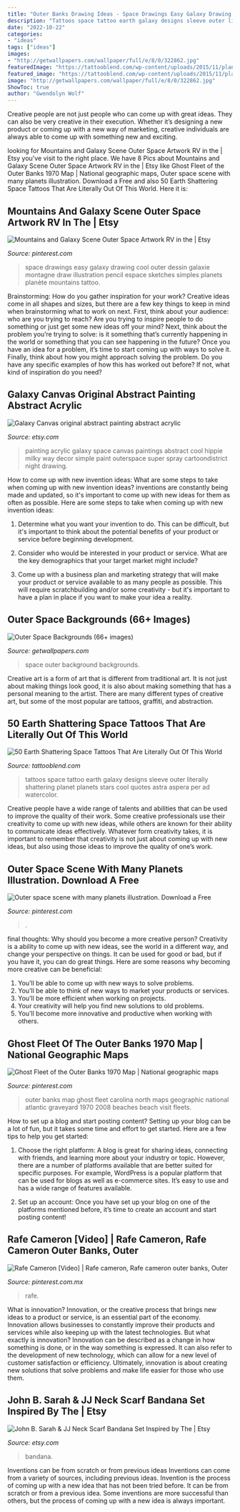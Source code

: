 ```yaml
---
title: "Outer Banks Drawing Ideas - Space Drawings Easy Galaxy Drawing Cool Outer Dessin Galaxie Montagne Draw Illustration Pencil Espace Sketches Simples Planets Planète Mountains Tattoo"
description: "Tattoos space tattoo earth galaxy designs sleeve outer literally shattering planet planets stars cool quotes astra aspera per ad watercolor"
date: "2022-10-22"
categories:
- "ideas"
tags: ["ideas"]
images:
- "http://getwallpapers.com/wallpaper/full/e/8/0/322862.jpg"
featuredImage: "https://tattooblend.com/wp-content/uploads/2015/11/planets-space-tattoo.jpg"
featured_image: "https://tattooblend.com/wp-content/uploads/2015/11/planets-space-tattoo.jpg"
image: "http://getwallpapers.com/wallpaper/full/e/8/0/322862.jpg"
ShowToc: true
author: "Gwendolyn Wolf"
---
```



Creative people are not just people who can come up with great ideas. They can also be very creative in their execution. Whether it’s designing a new product or coming up with a new way of marketing, creative individuals are always able to come up with something new and exciting.

	

		
looking for Mountains and Galaxy Scene Outer Space Artwork RV in the | Etsy you've visit to the right place. We have 8 Pics about Mountains and Galaxy Scene Outer Space Artwork RV in the | Etsy like Ghost Fleet of the Outer Banks 1970 Map | National geographic maps, Outer space scene with many planets illustration. Download a Free and also 50 Earth Shattering Space Tattoos That Are Literally Out Of This World. Here it is:
		
    
## Mountains And Galaxy Scene Outer Space Artwork RV In The | Etsy

<img loading=lazy src="https://i.pinimg.com/736x/18/75/47/187547fb3d7e62fe67abd2c42ccf2df1.jpg" onerror="this.onerror=null;this.src='https://tse1.mm.bing.net/th?id=OIP.35Cm6Fk3mDwY5yKSDLy5xwHaKX&amp;pid=15.1';" alt="Mountains and Galaxy Scene Outer Space Artwork RV in the | Etsy">

_Source: pinterest.com_

>space drawings easy galaxy drawing cool outer dessin galaxie montagne draw illustration pencil espace sketches simples planets planète mountains tattoo. 

	

Brainstorming: How do you gather inspiration for your work?
Creative ideas come in all shapes and sizes, but there are a few key things to keep in mind when brainstorming what to work on next. First, think about your audience: who are you trying to reach? Are you trying to inspire people to do something or just get some new ideas off your mind? Next, think about the problem you’re trying to solve: is it something that’s currently happening in the world or something that you can see happening in the future? Once you have an idea for a problem, it’s time to start coming up with ways to solve it. Finally, think about how you might approach solving the problem. Do you have any specific examples of how this has worked out before? If not, what kind of inspiration do you need?

    
## Galaxy Canvas Original Abstract Painting Abstract Acrylic

<img loading=lazy src="https://img.etsystatic.com/il/34c9bc/836317061/il_570xN.836317061_ex8s.jpg?version=0" onerror="this.onerror=null;this.src='https://tse4.mm.bing.net/th?id=OIP.kP9TGVnak-N5u-ApEadDwQHaNK&amp;pid=15.1';" alt="Galaxy Canvas original abstract painting abstract acrylic">

_Source: etsy.com_

>painting acrylic galaxy space canvas paintings abstract cool hippie milky way decor simple paint outerspace super spray cartoondistrict night drawing. 

	

How to come up with new invention ideas: What are some steps to take when coming up with new invention ideas?
inventions are constantly being made and updated, so it's important to come up with new ideas for them as often as possible. Here are some steps to take when coming up with new invention ideas:
1. Determine what you want your invention to do. This can be difficult, but it's important to think about the potential benefits of your product or service before beginning development.

2. Consider who would be interested in your product or service. What are the key demographics that your target market might include?

3. Come up with a business plan and marketing strategy that will make your product or service available to as many people as possible. This will require scratchbuilding and/or some creativity - but it's important to have a plan in place if you want to make your idea a reality.


    
## Outer Space Backgrounds (66+ Images)

<img loading=lazy src="http://getwallpapers.com/wallpaper/full/e/8/0/322862.jpg" onerror="this.onerror=null;this.src='https://tse3.mm.bing.net/th?id=OIP.gsFptCRSYkQhlaoNfGByugHaEo&amp;pid=15.1';" alt="Outer Space Backgrounds (66+ images)">

_Source: getwallpapers.com_

>space outer background backgrounds. 

	

Creative art is a form of art that is different from traditional art. It is not just about making things look good, it is also about making something that has a personal meaning to the artist. There are many different types of creative art, but some of the most popular are tattoos, graffiti, and abstraction.

    
## 50 Earth Shattering Space Tattoos That Are Literally Out Of This World

<img loading=lazy src="https://tattooblend.com/wp-content/uploads/2015/11/planets-space-tattoo.jpg" onerror="this.onerror=null;this.src='https://tse3.mm.bing.net/th?id=OIP.rKPGeJEjTnn2jGBa1p2MuQHaMO&amp;pid=15.1';" alt="50 Earth Shattering Space Tattoos That Are Literally Out Of This World">

_Source: tattooblend.com_

>tattoos space tattoo earth galaxy designs sleeve outer literally shattering planet planets stars cool quotes astra aspera per ad watercolor. 

	

Creative people have a wide range of talents and abilities that can be used to improve the quality of their work. Some creative professionals use their creativity to come up with new ideas, while others are known for their ability to communicate ideas effectively. Whatever form creativity takes, it is important to remember that creativity is not just about coming up with new ideas, but also using those ideas to improve the quality of one’s work.

    
## Outer Space Scene With Many Planets Illustration. Download A Free

<img loading=lazy src="https://i.pinimg.com/736x/f5/75/f1/f575f1c421dd90312cd7b8c62d1ce178.jpg" onerror="this.onerror=null;this.src='https://tse1.mm.bing.net/th?id=OIP.9GM_5ECUwkM3QK4QyNElSgHaGT&amp;pid=15.1';" alt="Outer space scene with many planets illustration. Download a Free">

_Source: pinterest.com_

>. 

	

final thoughts: Why should you become a more creative person?
Creativity is a ability to come up with new ideas, see the world in a different way, and change your perspective on things. It can be used for good or bad, but if you have it, you can do great things. Here are some reasons why becoming more creative can be beneficial: 
1. You’ll be able to come up with new ways to solve problems. 
2. You’ll be able to think of new ways to market your products or services. 
3. You’ll be more efficient when working on projects. 
4. Your creativity will help you find new solutions to old problems. 
5. You’ll become more innovative and productive when working with others.

    
## Ghost Fleet Of The Outer Banks 1970 Map | National Geographic Maps

<img loading=lazy src="https://i.pinimg.com/736x/02/73/f6/0273f6ce9caed7da3baf8d3f56dbf2eb--the-outer-banks-ghosts.jpg" onerror="this.onerror=null;this.src='https://tse4.mm.bing.net/th?id=OIP.eLP-M9CXECkkImrWckmNowHaNX&amp;pid=15.1';" alt="Ghost Fleet of the Outer Banks 1970 Map | National geographic maps">

_Source: pinterest.com_

>outer banks map ghost fleet carolina north maps geographic national atlantic graveyard 1970 2008 beaches beach visit fleets. 

	

How to set up a blog and start posting content?
Setting up your blog can be a lot of fun, but it takes some time and effort to get started. Here are a few tips to help you get started:
1. Choose the right platform: A blog is great for sharing ideas, connecting with friends, and learning more about your industry or topic. However, there are a number of platforms available that are better suited for specific purposes. For example, WordPress is a popular platform that can be used for blogs as well as e-commerce sites. It’s easy to use and has a wide range of features available.

2. Set up an account: Once you have set up your blog on one of the platforms mentioned before, it’s time to create an account and start posting content!

    
## Rafe Cameron [Video] | Rafe Cameron, Rafe Cameron Outer Banks, Outer

<img loading=lazy src="https://i.pinimg.com/736x/69/07/8e/69078e1c762675874b39079992bdc30b.jpg" onerror="this.onerror=null;this.src='https://tse2.mm.bing.net/th?id=OIP.xoBpdzZj2sngec0-nSTmoQHaLU&amp;pid=15.1';" alt="Rafe Cameron [Video] | Rafe cameron, Rafe cameron outer banks, Outer">

_Source: pinterest.com.mx_

>rafe. 

	

What is innovation?
Innovation, or the creative process that brings new ideas to a product or service, is an essential part of the economy. Innovation allows businesses to constantly improve their products and services while also keeping up with the latest technologies. But what exactly is innovation?
Innovation can be described as a change in how something is done, or in the way something is expressed. It can also refer to the development of new technology, which can allow for a new level of customer satisfaction or efficiency. Ultimately, innovation is about creating new solutions that solve problems and make life easier for those who use them.

    
## John B. Sarah &amp; JJ Neck Scarf Bandana Set Inspired By The | Etsy

<img loading=lazy src="https://i.etsystatic.com/20236245/r/il/b38af2/2497804251/il_794xN.2497804251_m676.jpg" onerror="this.onerror=null;this.src='https://tse2.mm.bing.net/th?id=OIP.KeC2tWIAWKjI-aadYfGuLQHaJ4&amp;pid=15.1';" alt="John B. Sarah &amp; JJ Neck Scarf Bandana Set Inspired by The | Etsy">

_Source: etsy.com_

>bandana. 

	

Inventions can be from scratch or from previous ideas
Inventions can come from a variety of sources, including previous ideas. Invention is the process of coming up with a new idea that has not been tried before. It can be from scratch or from a previous idea. Some inventions are more successful than others, but the process of coming up with a new idea is always important.

